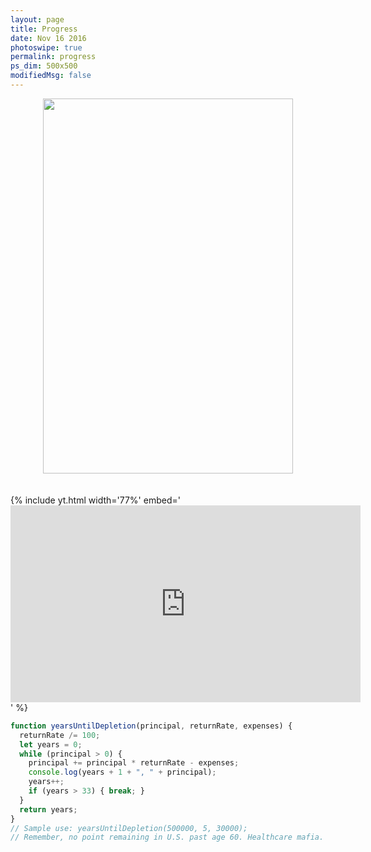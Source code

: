 ```yaml
---
layout: page
title: Progress
date: Nov 16 2016
photoswipe: true
permalink: progress
ps_dim: 500x500
modifiedMsg: false
---
```


<center><img src="https://www.fundraisingbrick.com/thermometer/thermgenerate.php?goal=1000000&current=581000&color=green&label=3" width="400" height="600"/></center>

<br>
<br>
{% include yt.html width='77%' embed='
<iframe width="560" height="315" src="https://www.youtube.com/embed/yURRmWtbTbo" frameborder="0" gesture="media" allow="encrypted-media" allowfullscreen></iframe>
' %}
<br>

```javascript
function yearsUntilDepletion(principal, returnRate, expenses) {
  returnRate /= 100;
  let years = 0;
  while (principal > 0) {
    principal += principal * returnRate - expenses;
    console.log(years + 1 + ", " + principal);
    years++;
    if (years > 33) { break; }
  }
  return years;
}
// Sample use: yearsUntilDepletion(500000, 5, 30000);
// Remember, no point remaining in U.S. past age 60. Healthcare mafia.
```